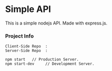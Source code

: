 # Simple API

This is a simple nodejs API. Made with express.js.

### Project Info

```
Client-Side Repo  :
Server-Side Repo  :
```

```
npm start   // Production Server.
npm start-dev     // Development Server.
```
